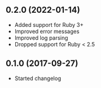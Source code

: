 ## 0.2.0 (2022-01-14)

- Added support for Ruby 3+
- Improved error messages
- Improved log parsing
- Dropped support for Ruby < 2.5

## 0.1.0 (2017-09-27)

- Started changelog
